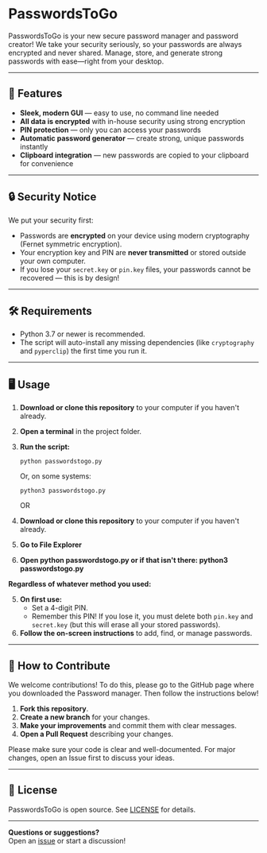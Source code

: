 # PasswordsToGo

PasswordsToGo is your new secure password manager and password creator! We take your security seriously, so your passwords are always encrypted and never shared. Manage, store, and generate strong passwords with ease—right from your desktop.

---

## 🚀 Features
- **Sleek, modern GUI** — easy to use, no command line needed
- **All data is encrypted** with in-house security using strong encryption
- **PIN protection** — only you can access your passwords
- **Automatic password generator** — create strong, unique passwords instantly
- **Clipboard integration** — new passwords are copied to your clipboard for convenience

---

## 🔒 Security Notice

We put your security first:
- Passwords are **encrypted** on your device using modern cryptography (Fernet symmetric encryption).
- Your encryption key and PIN are **never transmitted** or stored outside your own computer.
- If you lose your `secret.key` or `pin.key` files, your passwords cannot be recovered — this is by design!

---

## 🛠️ Requirements

- Python 3.7 or newer is recommended.
- The script will auto-install any missing dependencies (like `cryptography` and `pyperclip`) the first time you run it.

---

## 🖥️ Usage

1. **Download or clone this repository** to your computer if you haven't already.
2. **Open a terminal** in the project folder.
3. **Run the script:**

   ```
   python passwordstogo.py
   ```

   Or, on some systems:
   ```
   python3 passwordstogo.py
   ```
      OR
1. **Download or clone this repository** to your computer if you haven't already.
2. **Go to File Explorer**
3. **Open python passwordstogo.py or if that isn't there: python3 passwordstogo.py**

**Regardless of whatever method you used:**

5. **On first use:**  
   - Set a 4-digit PIN.  
   - Remember this PIN! If you lose it, you must delete both `pin.key` and `secret.key` (but this will erase all your stored passwords).
6. **Follow the on-screen instructions** to add, find, or manage passwords.

---

## 🤝 How to Contribute

We welcome contributions! To do this, please go to the GitHub page where you downloaded the Password manager. Then follow the instructions below!

1. **Fork this repository**.
2. **Create a new branch** for your changes.
3. **Make your improvements** and commit them with clear messages.
4. **Open a Pull Request** describing your changes.

Please make sure your code is clear and well-documented. For major changes, open an Issue first to discuss your ideas.

---

## 📃 License

PasswordsToGo is open source. See [LICENSE](LICENSE) for details.

---

**Questions or suggestions?**  
Open an [issue](https://github.com/Player52/PasswordsToGo/issues) or start a discussion!
